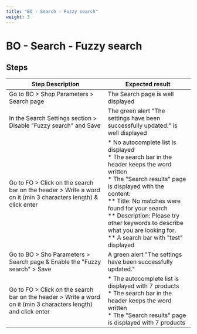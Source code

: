 ```yaml
---
title: "BO - Search - Fuzzy search"
weight: 3
---
```


# BO - Search - Fuzzy search
## Steps
| Step Description | Expected result |
| ----- | ----- |
| Go to BO > Shop Parameters > Search page | The Search page is well displayed |
| In the Search Settings section > Disable "Fuzzy search" and Save | The green alert "The settings have been successfully updated." is well displayed |
| Go to FO > Click on the search bar on the header > Write a word on it (min 3 characters length) & click enter | * No autocomplete list is displayed<br> * The search bar in the header keeps the word written<br> * The "Search results" page is displayed with the content:<br> ** Title: No matches were found for your search<br> ** Description: Please try other keywords to describe what you are looking for.<br> ** A search bar with "test" displayed |
| Go to BO > Sho Parameters > Search page & Enable the "Fuzzy search" > Save | A green alert "The settings have been successfully updated." |
| Go to FO > Click on the search bar on the header > Write a word on it (min 3 characters length) and click enter | * The autocomplete list is displayed with 7 products<br> * The search bar in the header keeps the word written<br> * The "Search results" page is displayed with 7 products |
